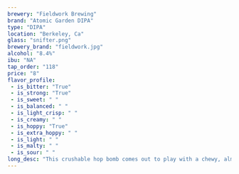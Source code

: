 ```yaml
---
brewery: "Fieldwork Brewing"
brand: "Atomic Garden DIPA"
type: "DIPA"
location: "Berkeley, Ca"
glass: "snifter.png"
brewery_brand: "fieldwork.jpg"
alcohol: "8.4%"
ibu: "NA"
tap_order: "118"
price: "8"
flavor_profile:
 - is_bitter: "True"
 - is_strong: "True"
 - is_sweet: " "
 - is_balanced: " "
 - is_light_crisp: " "
 - is_creamy: " "
 - is_hoppy: "True"
 - is_extra_hoppy: " "
 - is_light: " "
 - is_malty: " "
 - is_sour: " "
long_desc: "This crushable hop bomb comes out to play with a chewy, almost honey-like malt character, which wades below the pops of grapefruit and peach notes from the Amarillo hops."
---
```

